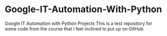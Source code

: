 # Google-IT-Automation-With-Python
Google IT Automation with Python Projects
This is a test repository for some code from the course that I feel inclined to put up on GitHub. 
